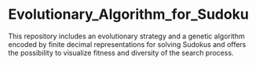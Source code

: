 # Evolutionary_Algorithm_for_Sudoku
This repository includes an evolutionary strategy and a genetic algorithm  encoded by finite decimal representations for solving Sudokus and offers the possibility to visualize fitness and diversity of the search process.
